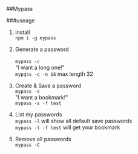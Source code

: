 ##Mypass

###useage

1. install <br>`npm i -g mypass`
2. Generate a password<br>  
`mypass -c`<br>
"I want a long one!" <br>
`mypqss -c -n 16` max length 32<br>

3. Create & Save a password<br>
`mypass -s`<br>
"I want a bookmark!"<br>
`mypass -s -f test`<br>
4. List my passwords<br>
`mypass -l`  will show all default save passwords<br>
`mypass -l -f test` will get your bookmark<br>
5. Remove all passwords<br>
`mypass -C`